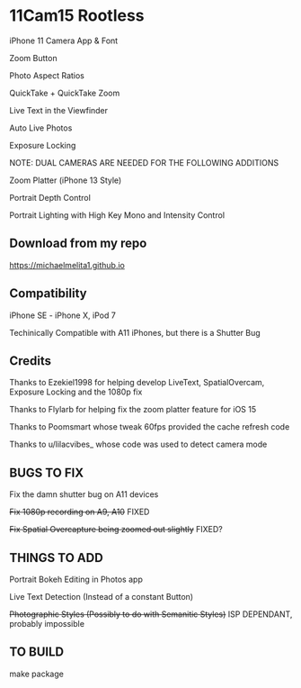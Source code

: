 # 11Cam15 Rootless

iPhone 11 Camera App & Font

Zoom Button

Photo Aspect Ratios

QuickTake + QuickTake Zoom

Live Text in the Viewfinder 

Auto Live Photos

Exposure Locking

NOTE: DUAL CAMERAS ARE NEEDED FOR THE FOLLOWING ADDITIONS

Zoom Platter (iPhone 13 Style)

Portrait Depth Control

Portrait Lighting with High Key Mono and Intensity Control

## Download from my repo

https://michaelmelita1.github.io

## Compatibility

iPhone SE - iPhone X, iPod 7

Techinically Compatible with A11 iPhones, but there is a Shutter Bug

## Credits
Thanks to Ezekiel1998 for helping develop LiveText, SpatialOvercam, Exposure Locking and the 1080p fix

Thanks to Flylarb for helping fix the zoom platter feature for iOS 15

Thanks to Poomsmart whose tweak 60fps provided the cache refresh code

Thanks to u/lilacvibes_ whose code was used to detect camera mode


## BUGS TO FIX

Fix the damn shutter bug on A11 devices

~~Fix 1080p recording on A9, A10~~	FIXED

~~Fix Spatial Overcapture being zoomed out slightly~~ FIXED?


## THINGS TO ADD
Portrait Bokeh Editing in Photos app

Live Text Detection (Instead of a constant Button)

~~Photographic Styles (Possibly to do with Semanitic Styles)~~ ISP DEPENDANT, probably impossible

## TO BUILD

make package


